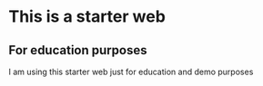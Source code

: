 # This is a starter web

## For education purposes

I am using this starter web just for education and demo purposes
